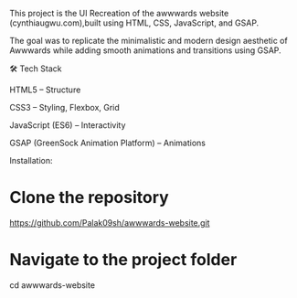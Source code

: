 This project is the UI Recreation of the awwwards website (cynthiaugwu.com),built using HTML, CSS, JavaScript, and GSAP.

The goal was to replicate the minimalistic and modern design aesthetic of Awwwards while adding smooth animations and transitions using GSAP.

🛠️ Tech Stack

HTML5 – Structure

CSS3 – Styling, Flexbox, Grid

JavaScript (ES6) – Interactivity

GSAP (GreenSock Animation Platform) – Animations

Installation:

# Clone the repository
https://github.com/Palak09sh/awwwards-website.git

# Navigate to the project folder
cd awwwards-website

